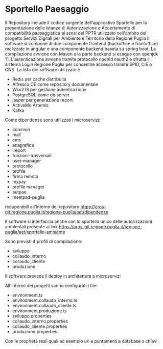 # Sportello Paesaggio

Il Repository include il codice sorgente dell'applicativo Sportello per la presentazione delle istanze di Autorizzazione e Accertamento di compatibilità paesaggistica ai sensi del PPTR utilizzato nell'ambito del progetto Servizi Digitali per Ambiente e Territorio della Regione Puglia
Il software si compone di due componente frontend (backoffice e frontoffice) realizzate in angular e una componente backend basata su spring boot.
La compilazione avviene con Maven e la parte backend si esegue con openjdk 11.
L'autenticazione avviene tramite protocollo openid oauth2  e sfrutta il sistema Login Regione Puglia per consentire accesso tramite SPID, CIE o CNS.
La lista dei software utilizzate è

- Redis per cache distribuita
- Alfresco CE come repository documentale
- Wso2 IS per gestione autenticazione
- PostgreSQL come db server
- jasper per generazione report
- ActiveMq Artemis
- Kafka

Come dipendenze sono utilizzati i microservizi:

- common
- mail
- cms
- anagrafica
- ireport
- funzioni-trasversali
- user-manager
- protocollo
- profile
- firma remota
- mypay
- profile manager
- autpae
- meetpad-puglia

recuperabili all'interno del repository https://oros-git.regione.puglia.it/regione-puglia/aet/dipendenze

Il software si interfaccia anche con lo sportello unico delle autorizzazioni ambientali presente al link https://oros-git.regione.puglia.it/regione-puglia/aet/sportello-ambiente

Sono previsti 4 profili di compilazione:

- sviluppo
- collaudo_interno
- collaudo_cliente
- produzione

Il software prevede il deploy in architettura a microservizi

All'interno dei progetti vanno configurati i file:

- environment.ts
- environment.collaudo_interno.ts
- environment.collaudo_cliente.ts
- environment.produzione.ts
- sviluppo.properties
- collaudo_interno.properties
- collaudo_cliente.properties
- produzione.properties


Con le proprietà reali quali ad esempio url e puntamenti a database o chiavi